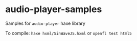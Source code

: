 # audio-player-samples

Samples for `audio-player` haxe library

To compile: `haxe hxml/SinWaveJS.hxml` or `openfl test html5`
